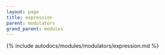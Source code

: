 ```yaml
---
layout: page
title: expression
parent: modulators
grand_parent: modules
---
```


{% include autodocs/modules/modulators/expression.md %}
